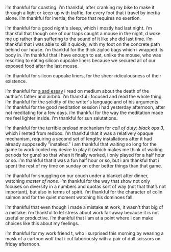 i’m thankful for coasting. i’m thankful, after cranking my bike to make it through a light or keep up with traffic, for every foot that i travel by inertia alone. i’m thankful for inertia, the force that requires no exertion.

i’m thankful for a good night's sleep, which i mostly had last night. i’m thankful that though one of our traps caught a mouse in the night, d woke me up rather than suffering to the sound of it like she did last time. i’m thankful that i was able to kill it quickly, with my foot on the concrete path behind our house. i’m thankful for the thick ziploc bags which i wrapped its body in. i’m thankful that i have enough to eat, unlike the mouse, who was resorting to eating silicon cupcake liners because we secured all of our exposed food after the last mouse.

i’m thankful for silicon cupcake liners, for the sheer ridiculousness of their existence.

i’m thankful for [a sad essay](https://medium.com/matter/living-and-dying-on-airbnb-6bff8d600c04) i read on medium about the death of the author's father and airbnb. i’m thankful i focused and read the whole thing. i’m thankful for the solidity of the writer's language and of his arguments. i’m thankful for the good meditation session i had yesterday afternoon, after not meditating for a few days. i’m thankful for the way the meditation made me feel lighter inside. i’m thankful for sun salutations.

i’m thankful for the terrible preload mechanism for _call of duty: black ops 3_, which i rented from redbox. i’m thankful that it was a relatively opaque mechanism, requiring a second set of lengthy installations after it had already supposedly "installed." i am thankful that waiting so long for the game to work cooled my desire to play it (which makes me think of waiting periods for guns) so that when it finally worked, i only played for a half hour or so. i’m thankful that it was a fun half hour or so, but i am thankful that i spent the rest of my time on sunday on other better things than that game.

i’m thankful for snuggling on our couch under a blanket after dinner, watching _master of none_. i’m thankful for the way that show not only focuses on diversity in a numbers and quotas sort of way (not that that’s not important), but also in terms of spirit. i’m thankful for the character of colin salmon and for the quiet moment watching his dominoes fall.

i’m thankful that even though i made a mistake at work, it wasn't that big of a mistake. i’m thankful to let stress about work fall away because it is not useful or productive. i’m thankful that i am at a point where i can make choices like this about my feelings.

i’m thankful for my work friend t, who i surprised this morning by wearing a mask of a cartoon wolf that i cut laboriously with a pair of dull scissors on friday afternoon.
